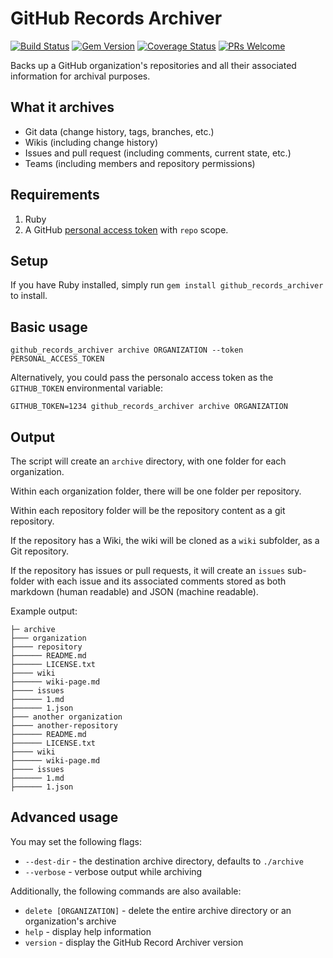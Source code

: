 # GitHub Records Archiver

[![Build Status](https://travis-ci.org/benbalter/github_records_archiver.svg?branch=master)](https://travis-ci.org/benbalter/github_records_archiver) [![Gem Version](https://badge.fury.io/rb/github_records_archiver.svg)](http://badge.fury.io/rb/github_records_archiver) [![Coverage Status](https://coveralls.io/repos/github/benbalter/github_records_archiver/badge.svg)](https://coveralls.io/github/benbalter/github_records_archiver) [![PRs Welcome](https://img.shields.io/badge/PRs-welcome-brightgreen.svg?style=flat-square)](http://makeapullrequest.com)

Backs up a GitHub organization's repositories and all their associated information for archival purposes.

## What it archives

* Git data (change history, tags, branches, etc.)
* Wikis (including change history)
* Issues and pull request (including comments, current state, etc.)
* Teams (including members and repository permissions)

## Requirements

1. Ruby
2. A GitHub [personal access token](https://github.com/settings/tokens/new) with `repo` scope.

## Setup

If you have Ruby installed, simply run `gem install github_records_archiver` to install.

## Basic usage

`github_records_archiver archive ORGANIZATION --token PERSONAL_ACCESS_TOKEN`

Alternatively, you could pass the personalo access token as the `GITHUB_TOKEN` environmental variable:

`GITHUB_TOKEN=1234 github_records_archiver archive ORGANIZATION`

## Output

The script will create an `archive` directory, with one folder for each organization.

Within each organization folder, there will be one folder per repository.

Within each repository folder will be the repository content as a git repository.

If the repository has a Wiki, the wiki will be cloned as a `wiki` subfolder, as a Git repository.

If the repository has issues or pull requests, it will create an `issues` sub-folder with each issue and its associated comments stored as both markdown (human readable) and JSON (machine readable).

Example output:

```
├─ archive
├─── organization
├──── repository
├────── README.md
├────── LICENSE.txt
├──── wiki
├────── wiki-page.md
├──── issues
├────── 1.md
├────── 1.json
├─── another organization
├──── another-repository
├────── README.md
├────── LICENSE.txt
├──── wiki
├────── wiki-page.md
├──── issues
├────── 1.md
├────── 1.json
```

## Advanced usage

You may set the following flags:

* `--dest-dir` - the destination archive directory, defaults to `./archive`
* `--verbose` - verbose output while archiving

Additionally, the following commands are also available:

* `delete [ORGANIZATION]` - delete the entire archive directory or an organization's archive
* `help` - display help information
* `version` - display the GitHub Record Archiver version
